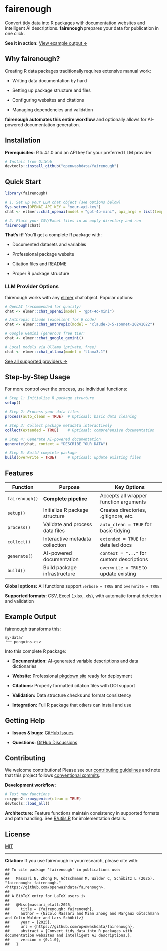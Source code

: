 
# fairenough

<!-- Badges will go here: CI status, CRAN status, coverage, etc. -->

<!-- ![R-CMD-check](badge-placeholder) [![CRAN status](badge-placeholder)](link) [![Codecov](badge-placeholder)](link) -->

Convert tidy data into R packages with documentation websites and
intelligent AI descriptions. **fairenough** prepares your data for
publication in one click.

**See it in action:** [View example output
→](https://openwashdata.github.io/palmerpenguins/)

## Why fairenough?

Creating R data packages traditionally requires extensive manual work:

- Writing data documentation by hand

- Setting up package structure and files

- Configuring websites and citations

- Managing dependencies and validation

**fairenough automates this entire workflow** and optionally allows for
AI-powered documentation generation.

<!-- Demo GIF placeholder: Show the transformation from CSV files to complete package -->

<!-- ![fairenough demo](demo.gif) -->

## Installation

**Prerequisites:** R ≥ 4.1.0 and an API key for your preferred LLM
provider

``` r
# Install from GitHub
devtools::install_github("openwashdata/fairenough")
```

## Quick Start

``` r
library(fairenough)

# 1. Set up your LLM chat object (see options below)
Sys.setenv(OPENAI_API_KEY = "your-api-key")
chat <- ellmer::chat_openai(model = "gpt-4o-mini", api_args = list(temperature = 0.3))

# 2. Place your CSV/Excel files in an empty directory and run
fairenough(chat)
```

**That’s it!** You’ll get a complete R package with:

- Documented datasets and variables

- Professional package website

- Citation files and README

- Proper R package structure

### LLM Provider Options

fairenough works with any [ellmer](https://ellmer.tidyverse.org/) chat
object. Popular options:

``` r
# OpenAI (recommended for quality)
chat <- elmer::chat_openai(model = "gpt-4o-mini")

# Anthropic Claude (excellent for R code)
chat <- elmer::chat_anthropic(model = "claude-3-5-sonnet-20241022")

# Google Gemini (generous free tier)
chat <- elmer::chat_google_gemini()

# Local models via Ollama (private, free)
chat <- elmer::chat_ollama(model = "llama3.1")
```

[See all supported providers
→](https://ellmer.tidyverse.org/reference/index.html)

## Step-by-Step Usage

For more control over the process, use individual functions:

``` r
# Step 1: Initialize R package structure
setup()

# Step 2: Process your data files  
process(auto_clean = TRUE)  # Optional: basic data cleaning

# Step 3: Collect package metadata interactively
collect(extended = TRUE)    # Optional: comprehensive documentation

# Step 4: Generate AI-powered documentation
generate(chat, context = "DESCRIBE YOUR DATA")

# Step 5: Build complete package
build(overwrite = TRUE)     # Optional: update existing files
```

## Features

| Function | Purpose | Key Options |
|----|----|----|
| `fairenough()` | **Complete pipeline** | Accepts all wrapper function arguments |
| `setup()` | Initialize R package structure | Creates directories, .gitignore, etc. |
| `process()` | Validate and process data files | `auto_clean = TRUE` for basic tidying |
| `collect()` | Interactive metadata collection | `extended = TRUE` for detailed docs |
| `generate()` | AI-powered documentation | `context = "..."` for custom descriptions |
| `build()` | Build package infrastructure | `overwrite = TRUE` to update existing |

**Global options:** All functions support `verbose = TRUE` and
`overwrite = TRUE`

**Supported formats:** CSV, Excel (.xlsx, .xls), with automatic format
detection and validation

## Example Output

fairenough transforms this:

    my-data/
    └── penguins.csv

Into this complete R package:

- **Documentation:** AI-generated variable descriptions and data
  dictionaries

- **Website:** Professional [pkgdown
  site](https://openwashdata.github.io/palmerpenguins/) ready for
  deployment

- **Citations:** Properly formatted citation files with DOI support

- **Validation:** Data structure checks and format consistency

- **Integration:** Full R package that others can install and use

## Getting Help

- **Issues & bugs:** [GitHub
  Issues](https://github.com/openwashdata/fairenough/issues)

- **Questions:** [GitHub
  Discussions](https://github.com/openwashdata/fairenough/discussions)

## Contributing

We welcome contributions! Please see our [contributing
guidelines](CONTRIBUTING.md) and note that this project follows
[conventional commits](https://www.conventionalcommits.org/).

**Development workflow:**

``` r
# Test new functions
roxygen2::roxygenise(clean = TRUE)
devtools::load_all()
```

**Architecture:** Feature functions maintain consistency in supported
formats and path handling. See
[R/utils.R](https://github.com/openwashdata/fairenough/blob/main/R/utils.R)
for implementation details.

## License

[MIT](LICENSE.md)

------------------------------------------------------------------------

**Citation:** If you use fairenough in your research, please cite with:

    ## To cite package 'fairenough' in publications use:
    ## 
    ##   Massari N, Zhong M, Götschmann M, Walder C, Schöbitz L (2025). "fairenough: fairenough." <https://github.com/openwashdata/fairenough>.
    ## 
    ## A BibTeX entry for LaTeX users is
    ## 
    ##   @Misc{massari_etall:2025,
    ##     title = {fairenough: fairenough},
    ##     author = {Nicolo Massari and Mian Zhong and Margaux Götschmann and Colin Walder and Lars Schöbitz},
    ##     year = {2025},
    ##     url = {https://github.com/openwashdata/fairenough},
    ##     abstract = {Convert tidy data into R packages with documentation websites and intelligent AI descriptions.},
    ##     version = {0.1.0},
    ##   }
